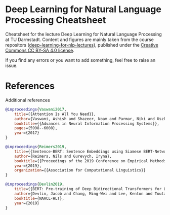 # Deep Learning for Natural Language Processing Cheatsheet
Cheatsheet for the lecture Deep Learning for Natural Language Processing at TU Darmstadt. Content and figures are mainly taken from the course repositors ([deep-learning-for-nlp-lectures](https://github.com/dl4nlp-tuda2021/deep-learning-for-nlp-lectures)), published under the  [Creative Commons CC BY-SA 4.0 license](https://creativecommons.org/licenses/by-sa/4.0/).

If you find any errors or you want to add something, feel free to raise an issue.

# References

Additional references

```bibtex
@inproceedings{Vaswani2017,
    title={{Attention Is All You Need}},
    author={Vaswani, Ashish and Shazeer, Noam and Parmar, Niki and Uszkoreit, Jakob and Jones, Llion and Gomez, Aidan N and Kaiser, {\L}ukasz and Polosukhin, Illia},
    booktitle={{Advances in Neural Information Processing Systems}},
    pages={5998--6008},
    year={2017}
}
```

```bibtex
@inproceedings{Reimers2019,
    title={{Sentence-BERT: Sentence Embeddings using Siamese BERT-Networks}},
    author={Reimers, Nils and Gurevych, Iryna},
    booktitle={{Proceedings of the 2019 Conference on Empirical Methods in Natural Language Processing}},
    year={2019},
    organization={{Association for Computational Linguistics}}
}
```

```bibtex
@inproceedings{Devlin2019,
    title={{BERT: Pre-training of Deep Bidirectional Transformers for Language Understanding}},
    author={Devlin, Jacob and Chang, Ming-Wei and Lee, Kenton and Toutanova, Kristina},
    booktitle={NAACL-HLT},
    year={2019}
}
```
